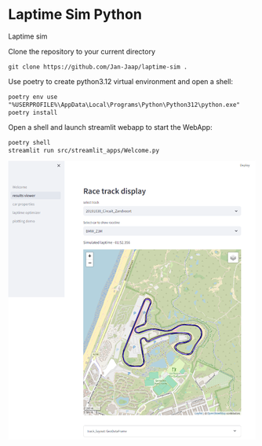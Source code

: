 # Laptime Sim Python
Laptime sim

Clone the repository to your current directory

```console
git clone https://github.com/Jan-Jaap/laptime-sim .
```


Use poetry to create python3.12 virtual environment and open a shell:
```console 
poetry env use "%USERPROFILE%\AppData\Local\Programs\Python\Python312\python.exe"
poetry install

```
Open a shell and launch streamlit webapp to start the WebApp:
```console
poetry shell
streamlit run src/streamlit_apps/Welcome.py

```

![alt text](/images/streamlit_trackview.png)
